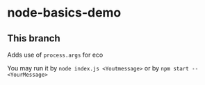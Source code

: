 # node-basics-demo

## This branch
Adds use of ``process.args`` for eco

You may run it by ``node index.js <Youtmessage>`` or by ``npm start -- <YourMessage>``